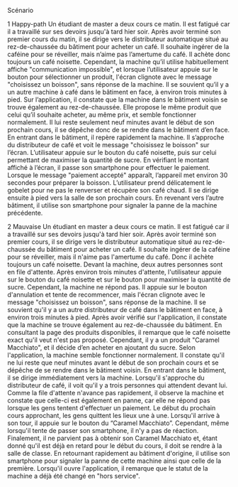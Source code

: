 Scénario

1 Happy-path
Un étudiant de master a deux cours ce matin. Il est fatigué car il a travaillé sur ses devoirs jusqu'à tard hier soir. Après avoir terminé son premier cours du matin, il se dirige vers le distributeur automatique situé au rez-de-chaussée du bâtiment pour acheter un café. Il souhaite ingérer de la caféine pour se réveiller, mais n’aime pas l’amertume du café. Il achète donc toujours un café noisette. Cependant, la machine qu’il utilise habituellement affiche "communication impossible", et lorsque l’utilisateur appuie sur le bouton pour sélectionner un produit,  l'écran clignote avec le message "choisissez un boisson", sans réponse de la machine.
Il se souvient qu’il y a un autre machine à café dans le bâtiment en face, à environ trois minutes à pied. Sur l’application, il constate que la machine dans le bâtiment voisin se trouve également au rez-de-chaussée. Elle propose le même produit que celui qu’il souhaite acheter, au même prix, et semble fonctionner normalement. Il lui reste seulement neuf minutes avant le début de son prochain cours, il se dépêche donc de se rendre dans le bâtiment d’en face.
En entrant dans le bâtiment, il repère rapidement la machine. Il s’approche du distributeur de café et voit le message "choisissez le boisson" sur l’écran. L’utilisateur appuie sur le bouton du café noisette, puis sur celui permettant de maximiser la quantité de sucre. En vérifiant le montant affiché à l’écran, il passe son smartphone pour effectuer le paiement. Lorsque le message "paiement accepté" apparaît, l’appareil met environ 30 secondes pour préparer la boisson. L’utilisateur prend délicatement le gobelet pour ne pas le renverser et récupère son café chaud. Il se dirige ensuite à pied vers la salle de son prochain cours. En revenant vers l’autre bâtiment, il utilise son smartphone pour signaler la panne de la machine précédente.

2 Mauvaise
Un étudiant en master a deux cours ce matin. Il est fatigué car il a travaillé sur ses devoirs jusqu'à tard hier soir. Après avoir terminé son premier cours, il se dirige vers le distributeur automatique situé au rez-de-chaussée du bâtiment pour acheter un café. Il souhaite ingérer de la caféine pour se réveiller, mais il n'aime pas l'amertume du café. Donc il achète toujours un café noisette.
Devant la machine, deux autres personnes sont en file d'attente. Après environ trois minutes d'attente, l'utilisateur appuie sur le bouton du café noisette et sur le bouton pour maximiser la quantité de sucre. Cependant, la machine ne répond pas. Il appuie sur le bouton d'annulation et tente de recommencer, mais l'écran clignote avec le message "choisissez un boisson", sans réponse de la machine.
Il se souvient qu'il y a un autre distributeur de café dans le bâtiment en face, à environ trois minutes à pied. Après avoir vérifié sur l'application, il constate que la machine se trouve également au rez-de-chaussée du bâtiment. En consultant la page des produits disponibles, il remarque que le café noisette exact qu'il veut n'est pas proposé. Cependant, il y a un produit "Caramel Macchiato", et il décide d’en acheter en ajoutant du sucre. Selon l'application, la machine semble fonctionner normalement. Il constate qu'il ne lui reste que neuf minutes avant le début de son prochain cours et se dépêche de se rendre dans le bâtiment voisin.
En entrant dans le bâtiment, il se dirige immédiatement vers la machine. Lorsqu'il s'approche du distributeur de café, il voit qu'il y a trois personnes qui attendent devant lui. Comme la file d'attente n'avance pas rapidement, il observe la machine et constate que celle-ci est également en panne, car elle ne répond pas lorsque les gens tentent d'effectuer un paiement. Le début du prochain cours approchant, les gens quittent les lieux une à une. Lorsqu'il arrive à son tour, il appuie sur le bouton du “Caramel Macchiato”. Cependant, même lorsqu'il tente de passer son smartphone, il n'y a pas de réaction. Finalement, il ne parvient pas à obtenir son Caramel Macchiato et, étant donné qu'il est déjà en retard pour le début du cours, il doit se rendre à la salle de classe. En retournant rapidement au bâtiment d'origine, il utilise son smartphone pour signaler la panne de cette machine ainsi que celle de la première. Lorsqu'il ouvre l'application, il remarque que le statut de la machine a déjà été changé en "hors service".
